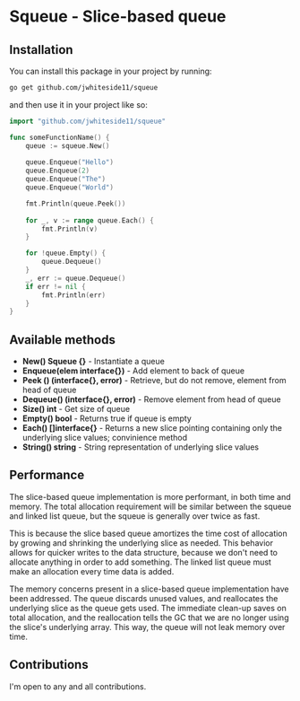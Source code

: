 # Squeue - Slice-based queue

## Installation

You can install this package in your project by running:

```bash
go get github.com/jwhiteside11/squeue
```

and then use it in your project like so:

```go
import "github.com/jwhiteside11/squeue"

func someFunctionName() {
	queue := squeue.New()
    
	queue.Enqueue("Hello")
	queue.Enqueue(2)
	queue.Enqueue("The")
	queue.Enqueue("World")

    fmt.Println(queue.Peek())
	
	for _, v := range queue.Each() {
		fmt.Println(v)
	}

	for !queue.Empty() {
		queue.Dequeue()
	}
	_, err := queue.Dequeue()
	if err != nil {
		fmt.Println(err)
	}
}
```

## Available methods

- **New() Squeue {}** - Instantiate a queue
- **Enqueue(elem interface{})** - Add element to back of queue
- **Peek () (interface{}, error)** - Retrieve, but do not remove, element from head of queue
- **Dequeue() (interface{}, error)** - Remove element from head of queue
- **Size() int** - Get size of queue
- **Empty() bool** - Returns true if queue is empty
- **Each() []interface{}** - Returns a new slice pointing containing only the underlying slice values; convinience method
- **String() string** - String representation of underlying slice values

## Performance

The slice-based queue implementation is more performant, in both time and memory. The total allocation requirement will be similar between the squeue and linked list queue, but the squeue is generally over twice as fast.

This is because the slice based queue amortizes the time cost of allocation by growing and shrinking the underlying slice as needed. This behavior allows for quicker writes to the data structure, because we don't need to allocate anything in order to add something. The linked list queue must make an allocation every time data is added.

The memory concerns present in a slice-based queue implementation have been addressed. The queue discards unused values, and reallocates the underlying slice as the queue gets used. The immediate clean-up saves on total allocation, and the reallocation tells the GC that we are no longer using the slice's underlying array. This way, the queue will not leak memory over time. 

## Contributions

I'm open to any and all contributions.